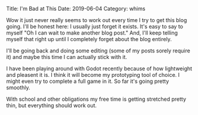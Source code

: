Title: I'm Bad at This
Date: 2019-06-04
Category: whims

Wow it just never really seems to work out every time I try to get this blog going. I'll be honest here: I usually just forget it exists. It's easy to say to myself "Oh I can wait to make another blog post." And, I'll keep telling myself that right up until I completely forget about the blog entirely.

I'll be going back and doing some editing (some of my posts sorely require it) and maybe this time I can actually stick with it.

I have been playing around with Godot recently because of how lightweight and pleasent it is. I think it will become my prototyping tool of choice. I might even try to complete a full game in it. So far it's going pretty smoothly.

With school and other obligations my free time is getting stretched pretty thin, but everything should work out.
